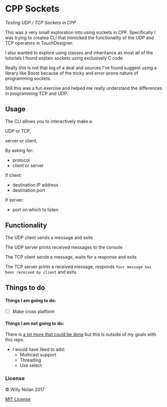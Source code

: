 # CPP Sockets
*Testing UDP / TCP Sockets in CPP*

This was a very small exploration into using sockets in CPP. Specifically I was trying to createa CLI that mimicked the functionality of the UDP and TCP operators in TouchDesigner. 

I also wanted to explore using classes and inheritance as most all of the tutorials I found explain sockets using exclusively C code.

Really this is not that big of a deal and sources I've found suggest using a library like Boost because of the tricky and error-prone nature of programming sockets. 

Still this was a fun exercise and helped me really understand the differences in programming TCP and UDP.

## Usage
The CLI allows you to interactively make a:

UDP or TCP, 

server or client,

By asking for:
- protocol
- client or server

If client:
- destination IP address
- destination port

If server:
- port on which to listen

## Functionality
The UDP client sends a message and exits

The UDP server prints received messages to the console

The TCP client sends a message, waits for a response and exits

The TCP server prints a received message, responds `Your message has been received by client` and exits

## Things to do
#### Things I am going to do:
- [ ] Make cross platform

#### Things I am not going to do:
There is [a lot more that could be done](http://beej.us/guide/bgnet/output/html/singlepage/bgnet.html) but this is outside of my goals with this repo.

- I would have liked to add:
	- Multicast support
	- Threading
	- Use select
	
### License

:copyright: Willy Nolan 2017

[MIT License](http://en.wikipedia.org/wiki/MIT_License)
